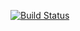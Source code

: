 [![Build Status](https://travis-ci.org/IvanovMA/stack.svg?branch=master)](https://travis-ci.org/IvanovMA/stack)
